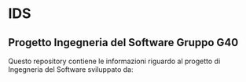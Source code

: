 # IDS

## Progetto Ingegneria del Software Gruppo G40

Questo repository contiene le informazioni riguardo al progetto di Ingegneria del Software sviluppato da:



